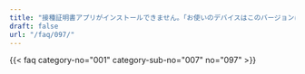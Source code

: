 ```yaml
---
title: "接種証明書アプリがインストールできません。「お使いのデバイスはこのバージョンに対応していません。」と表示される。"
draft: false
url: "/faq/097/"
---
```


{{< faq category-no="001" category-sub-no="007" no="097" >}}
